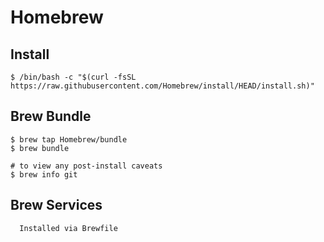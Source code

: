 # Homebrew

## Install
```
$ /bin/bash -c "$(curl -fsSL https://raw.githubusercontent.com/Homebrew/install/HEAD/install.sh)"
```

## Brew Bundle
```
$ brew tap Homebrew/bundle
$ brew bundle

# to view any post-install caveats
$ brew info git
```

## Brew Services
```
  Installed via Brewfile
```